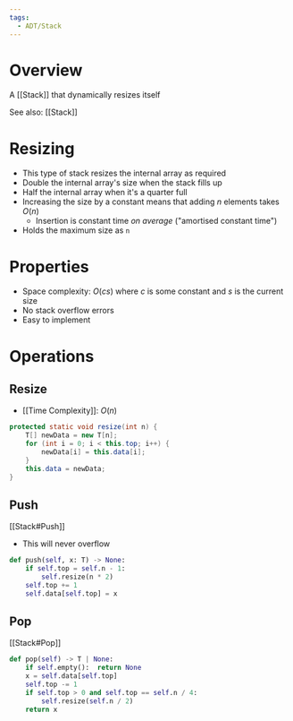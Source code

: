 ```yaml
---
tags:
  - ADT/Stack
---
```


# Overview
A [[Stack]] that dynamically resizes itself

See also: [[Stack]]

# Resizing
- This type of stack resizes the internal array as required
- Double the internal array's size when the stack fills up
- Half the internal array when it's a quarter full
- Increasing the size by a constant means that adding $n$ elements takes $O(n)$
	- Insertion is constant time *on average* ("amortised constant time")
- Holds the maximum size as `n`

# Properties
- Space complexity: $O(cs)$ where $c$ is some constant and $s$ is the current size
- No stack overflow errors
- Easy to implement

# Operations
## Resize
- [[Time Complexity]]: $O(n)$

```java
protected static void resize(int n) {
	T[] newData = new T[n];
	for (int i = 0; i < this.top; i++) {
		newData[i] = this.data[i];
	}
	this.data = newData;
}	
```

## Push
[[Stack#Push]]
- This will never overflow
```python
def push(self, x: T) -> None:
	if self.top = self.n - 1:
		self.resize(n * 2)
	self.top += 1
	self.data[self.top] = x
```

## Pop
[[Stack#Pop]]

```python
def pop(self) -> T | None:
	if self.empty():  return None
	x = self.data[self.top]
	self.top -= 1
	if self.top > 0 and self.top == self.n / 4:
		self.resize(self.n / 2)
	return x
```
